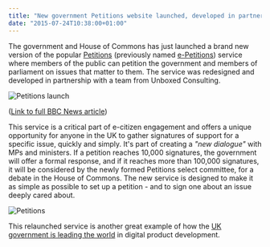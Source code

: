 ```yaml
---
title: "New government Petitions website launched, developed in partnership with Unboxed Consulting"
date: "2015-07-24T10:38:00+01:00"
---
```


<p>The government and House of Commons has just launched a brand new version of the popular <a href="https://petition.parliament.uk">Petitions</a> (previously named <a href="../project-stories/e-petitions">e-Petitions</a>) service where members of the public can petition the government and members of parliament on issues that matter to them. The service was redesigned and developed in partnership with a team from Unboxed Consulting. </p>

<p><img src="http://bit.ly/1Iat6PV" alt="Petitions launch"></p>

<p>(<a href="http://www.bbc.co.uk/news/uk-politics-33599604">Link to full BBC News article</a>)</p>

<p>This service is a critical part of e-citizen engagement and offers a unique opportunity for anyone in the UK to gather signatures of support for a specific issue, quickly and simply. It&#39;s part of creating a <i>&quot;new dialogue&quot;</i> with MPs and ministers. If a petition reaches 10,000 signatures, the government will offer a formal response, and if it reaches more than 100,000 signatures, it will be considered by the newly formed Petitions select committee, for a debate in the House of Commons. The new service is designed to make it as simple as possible to set up a petition - and to sign one about an issue deeply cared about.</p>

<p><img src="http://bit.ly/1MhF54k" alt="Petitions"></p>

<p>This relaunched service is another great example of how the <a href="why-plcs-are-looking-to-government-for-digital-inspiration">UK government is leading the world</a> in digital product development.</p>
